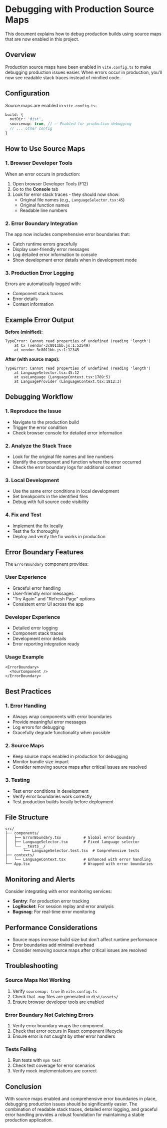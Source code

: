 # Debugging with Production Source Maps

This document explains how to debug production builds using source maps that are now enabled in this project.

## Overview

Production source maps have been enabled in `vite.config.ts` to make debugging production issues easier. When errors occur in production, you'll now see readable stack traces instead of minified code.

## Configuration

Source maps are enabled in `vite.config.ts`:

```typescript
build: {
  outDir: 'dist',
  sourcemap: true, // ✅ Enabled for production debugging
  // ... other config
}
```

## How to Use Source Maps

### 1. **Browser Developer Tools**

When an error occurs in production:

1. Open browser Developer Tools (F12)
2. Go to the **Console** tab
3. Look for error stack traces - they should now show:
   - Original file names (e.g., `LanguageSelector.tsx:45`)
   - Original function names
   - Readable line numbers

### 2. **Error Boundary Integration**

The app now includes comprehensive error boundaries that:

- Catch runtime errors gracefully
- Display user-friendly error messages
- Log detailed error information to console
- Show development error details when in development mode

### 3. **Production Error Logging**

Errors are automatically logged with:
- Component stack traces
- Error details
- Context information

## Example Error Output

**Before (minified):**
```
TypeError: Cannot read properties of undefined (reading 'length')
    at Cx (vendor-3c8011bb.js:1:52549)
    at vendor-3c8011bb.js:1:12345
```

**After (with source maps):**
```
TypeError: Cannot read properties of undefined (reading 'length')
    at LanguageSelector.tsx:45:12
    at useLanguage (LanguageContext.tsx:1789:5)
    at LanguageProvider (LanguageContext.tsx:1812:3)
```

## Debugging Workflow

### 1. **Reproduce the Issue**
- Navigate to the production build
- Trigger the error condition
- Check browser console for detailed error information

### 2. **Analyze the Stack Trace**
- Look for the original file names and line numbers
- Identify the component and function where the error occurred
- Check the error boundary logs for additional context

### 3. **Local Development**
- Use the same error conditions in local development
- Set breakpoints in the identified files
- Debug with full source code visibility

### 4. **Fix and Test**
- Implement the fix locally
- Test the fix thoroughly
- Deploy and verify the fix works in production

## Error Boundary Features

The `ErrorBoundary` component provides:

### **User Experience**
- Graceful error handling
- User-friendly error messages
- "Try Again" and "Refresh Page" options
- Consistent error UI across the app

### **Developer Experience**
- Detailed error logging
- Component stack traces
- Development error details
- Error reporting integration ready

### **Usage Example**
```tsx
<ErrorBoundary>
  <YourComponent />
</ErrorBoundary>
```

## Best Practices

### 1. **Error Handling**
- Always wrap components with error boundaries
- Provide meaningful error messages
- Log errors for debugging
- Gracefully degrade functionality when possible

### 2. **Source Maps**
- Keep source maps enabled in production for debugging
- Monitor bundle size impact
- Consider removing source maps after critical issues are resolved

### 3. **Testing**
- Test error conditions in development
- Verify error boundaries work correctly
- Test production builds locally before deployment

## File Structure

```
src/
├── components/
│   ├── ErrorBoundary.tsx          # Global error boundary
│   ├── LanguageSelector.tsx       # Fixed language selector
│   └── __tests__/
│       └── LanguageSelector.test.tsx  # Comprehensive tests
├── contexts/
│   └── LanguageContext.tsx        # Enhanced with error handling
└── App.tsx                        # Wrapped with error boundaries
```

## Monitoring and Alerts

Consider integrating with error monitoring services:

- **Sentry**: For production error tracking
- **LogRocket**: For session replay and error analysis
- **Bugsnag**: For real-time error monitoring

## Performance Considerations

- Source maps increase build size but don't affect runtime performance
- Error boundaries add minimal overhead
- Consider removing source maps after critical issues are resolved

## Troubleshooting

### **Source Maps Not Working**
1. Verify `sourcemap: true` in `vite.config.ts`
2. Check that `.map` files are generated in `dist/assets/`
3. Ensure browser developer tools are enabled

### **Error Boundary Not Catching Errors**
1. Verify error boundary wraps the component
2. Check that error occurs in React component lifecycle
3. Ensure error is not caught by other error handlers

### **Tests Failing**
1. Run tests with `npm test`
2. Check test coverage for error scenarios
3. Verify mock implementations are correct

## Conclusion

With source maps enabled and comprehensive error boundaries in place, debugging production issues should be significantly easier. The combination of readable stack traces, detailed error logging, and graceful error handling provides a robust foundation for maintaining a stable production application.
